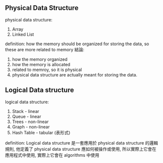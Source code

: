 ## Physical Data Structure

physical data structure:
1. Array
2. Linked List

definition: how the memory should be organized for storing the data, so these are more related to memory
結論:
1. how the memory organized
2. how the memory is allocated
3. related to memroy, so it is physical
4. physical data structure are actually meant for storing the data.

## Logical Data structure

logical data structure:
1. Stack - linear
2. Queue - linear
3. Trees - non-linear
4. Graph - non-linear
5. Hash Table - tabular (表形式)

definition: Logical data structure 是一套應用於 physical data structure 的邏輯規則, 他定義了 physical data structure 應如何被操作或使用, 所以實際上它會在應用程式中使用, 實際上它會在 algorithms 中使用
